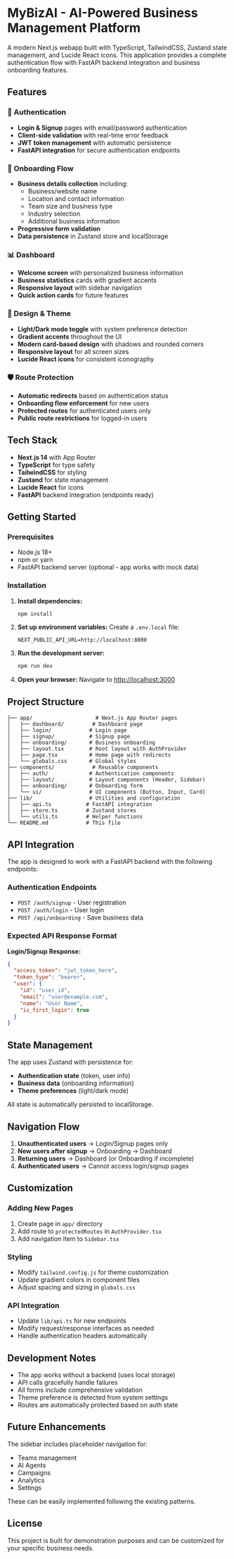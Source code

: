 # MyBizAI - AI-Powered Business Management Platform

A modern Next.js webapp built with TypeScript, TailwindCSS, Zustand state management, and Lucide React icons. This application provides a complete authentication flow with FastAPI backend integration and business onboarding features.

## Features

### 🔐 Authentication
- **Login & Signup** pages with email/password authentication
- **Client-side validation** with real-time error feedback
- **JWT token management** with automatic persistence
- **FastAPI integration** for secure authentication endpoints

### 🚀 Onboarding Flow
- **Business details collection** including:
  - Business/website name
  - Location and contact information
  - Team size and business type
  - Industry selection
  - Additional business information
- **Progressive form validation**
- **Data persistence** in Zustand store and localStorage

### 📊 Dashboard
- **Welcome screen** with personalized business information
- **Business statistics** cards with gradient accents
- **Responsive layout** with sidebar navigation
- **Quick action cards** for future features

### 🎨 Design & Theme
- **Light/Dark mode toggle** with system preference detection
- **Gradient accents** throughout the UI
- **Modern card-based design** with shadows and rounded corners
- **Responsive layout** for all screen sizes
- **Lucide React icons** for consistent iconography

### 🛡️ Route Protection
- **Automatic redirects** based on authentication status
- **Onboarding flow enforcement** for new users
- **Protected routes** for authenticated users only
- **Public route restrictions** for logged-in users

## Tech Stack

- **Next.js 14** with App Router
- **TypeScript** for type safety
- **TailwindCSS** for styling
- **Zustand** for state management
- **Lucide React** for icons
- **FastAPI** backend integration (endpoints ready)

## Getting Started

### Prerequisites
- Node.js 18+ 
- npm or yarn
- FastAPI backend server (optional - app works with mock data)

### Installation

1. **Install dependencies:**
   ```bash
   npm install
   ```

2. **Set up environment variables:**
   Create a `.env.local` file:
   ```env
   NEXT_PUBLIC_API_URL=http://localhost:8000
   ```

3. **Run the development server:**
   ```bash
   npm run dev
   ```

4. **Open your browser:**
   Navigate to [http://localhost:3000](http://localhost:3000)

## Project Structure

```
├── app/                    # Next.js App Router pages
│   ├── dashboard/         # Dashboard page
│   ├── login/            # Login page
│   ├── signup/           # Signup page
│   ├── onboarding/       # Business onboarding
│   ├── layout.tsx        # Root layout with AuthProvider
│   ├── page.tsx          # Home page with redirects
│   └── globals.css       # Global styles
├── components/            # Reusable components
│   ├── auth/             # Authentication components
│   ├── layout/           # Layout components (Header, Sidebar)
│   ├── onboarding/       # Onboarding form
│   └── ui/               # UI components (Button, Input, Card)
├── lib/                  # Utilities and configuration
│   ├── api.ts           # FastAPI integration
│   ├── store.ts         # Zustand stores
│   └── utils.ts         # Helper functions
└── README.md            # This file
```

## API Integration

The app is designed to work with a FastAPI backend with the following endpoints:

### Authentication Endpoints
- `POST /auth/signup` - User registration
- `POST /auth/login` - User login
- `POST /api/onboarding` - Save business data

### Expected API Response Format

**Login/Signup Response:**
```json
{
  "access_token": "jwt_token_here",
  "token_type": "bearer",
  "user": {
    "id": "user_id",
    "email": "user@example.com",
    "name": "User Name",
    "is_first_login": true
  }
}
```

## State Management

The app uses Zustand with persistence for:

- **Authentication state** (token, user info)
- **Business data** (onboarding information)
- **Theme preferences** (light/dark mode)

All state is automatically persisted to localStorage.

## Navigation Flow

1. **Unauthenticated users** → Login/Signup pages only
2. **New users after signup** → Onboarding → Dashboard
3. **Returning users** → Dashboard (or Onboarding if incomplete)
4. **Authenticated users** → Cannot access login/signup pages

## Customization

### Adding New Pages
1. Create page in `app/` directory
2. Add route to `protectedRoutes` in `AuthProvider.tsx`
3. Add navigation item to `Sidebar.tsx`

### Styling
- Modify `tailwind.config.js` for theme customization
- Update gradient colors in component files
- Adjust spacing and sizing in `globals.css`

### API Integration
- Update `lib/api.ts` for new endpoints
- Modify request/response interfaces as needed
- Handle authentication headers automatically

## Development Notes

- The app works without a backend (uses local storage)
- API calls gracefully handle failures
- All forms include comprehensive validation
- Theme preference is detected from system settings
- Routes are automatically protected based on auth state

## Future Enhancements

The sidebar includes placeholder navigation for:
- Teams management
- AI Agents
- Campaigns
- Analytics
- Settings

These can be easily implemented following the existing patterns.

## License

This project is built for demonstration purposes and can be customized for your specific business needs.
